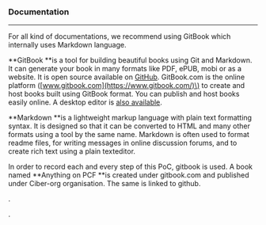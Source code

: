 ### Documentation

---

For all kind of documentations, we recommend using GitBook which internally uses Markdown language.

**GitBook **is a tool for building beautiful books using Git and Markdown. It can generate your book in many formats like PDF, ePUB, mobi or as a website. It is open source available on [GitHub](https://github.com/GitbookIO/gitbook). GitBook.com is the online platform \([www.gitbook.com](https://www.gitbook.com/)\) to create and host books built using GitBook format. You can publish and host books easily online. A desktop editor is [also available](https://www.gitbook.com/editor).

**Markdown **is a lightweight markup language with plain text formatting syntax. It is designed so that it can be converted to HTML and many other formats using a tool by the same name. Markdown is often used to format readme files, for writing messages in online discussion forums, and to create rich text using a plain texteditor. 

In order to record each and every step of this PoC, gitbook is used. A book named **Anything on PCF **is created under gitbook.com and published under Ciber-org organisation. The same is linked to github.

.

.

